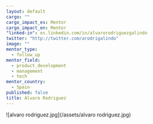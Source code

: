 ```yaml
---
layout: default
cargo: ""
cargo_impact_es: Mentor
cargo_impact_en: Mentor
"linked-in": es.linkedin.com/in/alvarorodriguezgalindo
twitter: "http://twitter.com/arodrigalindo"
image: ""
mentor_type: 
  - follow_up
mentor_field: 
  - product_development
  - management
  - tech
mentor_country: 
  - Spain
published: false
title: Alvaro Rodriguez
---
```


![alvaro rodriguez.jpg](/assets/alvaro rodriguez.jpg)
